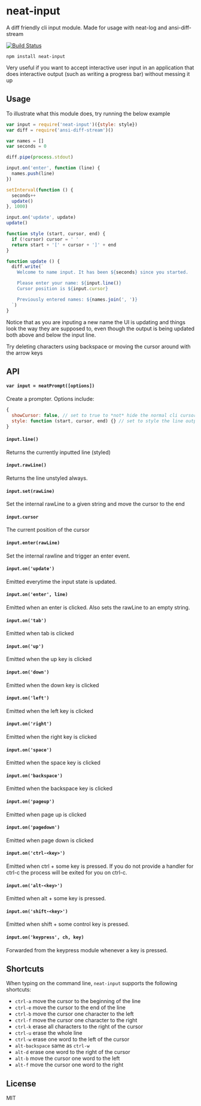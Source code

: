 # neat-input

A diff friendly cli input module. Made for usage with neat-log and ansi-diff-stream

[![Build Status](https://travis-ci.org/mafintosh/neat-input.svg?branch=master)](https://travis-ci.org/mafintosh/neat-input)

```
npm install neat-input
```

Very useful if you want to accept interactive user input in an application that does interactive
output (such as writing a progress bar) without messing it up

## Usage

To illustrate what this module does, try running the below example

``` js
var input = require('neat-input')({style: style})
var diff = require('ansi-diff-stream')()

var names = []
var seconds = 0

diff.pipe(process.stdout)

input.on('enter', function (line) {
  names.push(line)
})

setInterval(function () {
  seconds++
  update()
}, 1000)

input.on('update', update)
update()

function style (start, cursor, end) {
  if (!cursor) cursor = ' '
  return start + '[' + cursor + ']' + end
}

function update () {
  diff.write(`
    Welcome to name input. It has been ${seconds} since you started.

    Please enter your name: ${input.line()}
    Cursor position is ${input.cursor}

    Previously entered names: ${names.join(', ')}
  `)
}
```

Notice that as you are inputing a new name the UI is updating and things look the way they are supposed to,
even though the output is being updated both above and below the input line.

Try deleting characters using backspace or moving the cursor around with the arrow keys

## API

#### `var input = neatPrompt([options])`

Create a prompter. Options include:

``` js
{
  showCursor: false, // set to true to *not* hide the normal cli cursor while running the program
  style: function (start, cursor, end) {} // set to style the line output (default is not style)
}
```

#### `input.line()`

Returns the currently inputted line (styled)

#### `input.rawLine()`

Returns the line unstyled always.

#### `input.set(rawLine)`

Set the internal rawLine to a given string and move the cursor to the end

#### `input.cursor`

The current position of the cursor

#### `input.enter(rawLine)`

Set the internal rawline and trigger an enter event.

#### `input.on('update')`

Emitted everytime the input state is updated.

#### `input.on('enter', line)`

Emitted when an enter is clicked. Also sets the rawLine to an empty string.

#### `input.on('tab')`

Emitted when tab is clicked

#### `input.on('up')`

Emitted when the up key is clicked

#### `input.on('down')`

Emitted when the down key is clicked

#### `input.on('left')`

Emitted when the left key is clicked

#### `input.on('right')`

Emitted when the right key is clicked

#### `input.on('space')`

Emitted when the space key is clicked

#### `input.on('backspace')`

Emitted when the backspace key is clicked

#### `input.on('pageup')`

Emitted when page up is clicked

#### `input.on('pagedown')`

Emitted when page down is clicked

#### `input.on('ctrl-<key>')`

Emitted when ctrl + some key is pressed.
If you do not provide a handler for ctrl-c the process will be exited for you
on ctrl-c.

#### `input.on('alt-<key>')`

Emitted when alt + some key is pressed.

#### `input.on('shift-<key>')`

Emitted when shift + some control key is pressed.

#### `input.on('keypress', ch, key)`

Forwarded from the keypress module whenever a key is pressed.

## Shortcuts

When typing on the command line, `neat-input` supports the following shortcuts:

* `ctrl-a` move the cursor to the beginning of the line
* `ctrl-e` move the cursor to the end of the line
* `ctrl-b` move the cursor one character to the left
* `ctrl-f` move the cursor one character to the right
* `ctrl-k` erase all characters to the right of the cursor
* `ctrl-u` erase the whole line
* `ctrl-w` erase one word to the left of the cursor
* `alt-backspace` same as `ctrl-w`
* `alt-d` erase one word to the right of the cursor
* `alt-b` move the cursor one word to the left
* `alt-f` move the cursor one word to the right

## License

MIT
